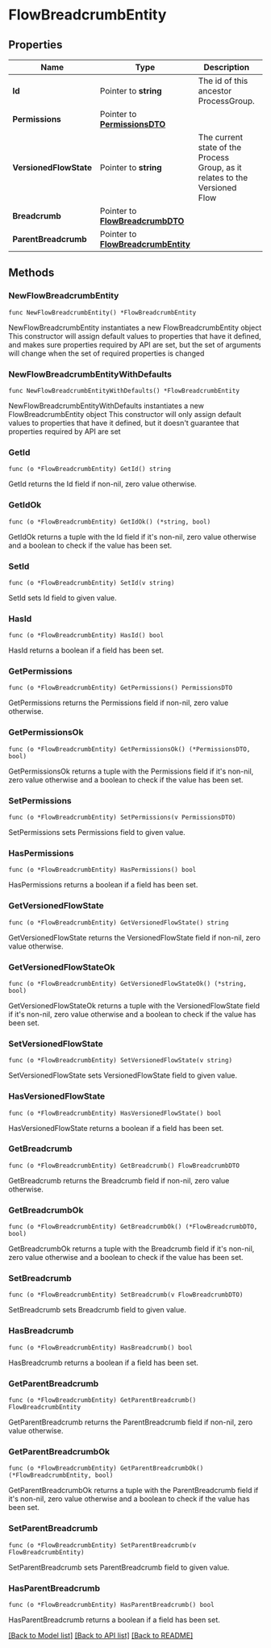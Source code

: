 # FlowBreadcrumbEntity

## Properties

Name | Type | Description | Notes
------------ | ------------- | ------------- | -------------
**Id** | Pointer to **string** | The id of this ancestor ProcessGroup. | [optional] 
**Permissions** | Pointer to [**PermissionsDTO**](PermissionsDTO.md) |  | [optional] 
**VersionedFlowState** | Pointer to **string** | The current state of the Process Group, as it relates to the Versioned Flow | [optional] [readonly] 
**Breadcrumb** | Pointer to [**FlowBreadcrumbDTO**](FlowBreadcrumbDTO.md) |  | [optional] 
**ParentBreadcrumb** | Pointer to [**FlowBreadcrumbEntity**](FlowBreadcrumbEntity.md) |  | [optional] 

## Methods

### NewFlowBreadcrumbEntity

`func NewFlowBreadcrumbEntity() *FlowBreadcrumbEntity`

NewFlowBreadcrumbEntity instantiates a new FlowBreadcrumbEntity object
This constructor will assign default values to properties that have it defined,
and makes sure properties required by API are set, but the set of arguments
will change when the set of required properties is changed

### NewFlowBreadcrumbEntityWithDefaults

`func NewFlowBreadcrumbEntityWithDefaults() *FlowBreadcrumbEntity`

NewFlowBreadcrumbEntityWithDefaults instantiates a new FlowBreadcrumbEntity object
This constructor will only assign default values to properties that have it defined,
but it doesn't guarantee that properties required by API are set

### GetId

`func (o *FlowBreadcrumbEntity) GetId() string`

GetId returns the Id field if non-nil, zero value otherwise.

### GetIdOk

`func (o *FlowBreadcrumbEntity) GetIdOk() (*string, bool)`

GetIdOk returns a tuple with the Id field if it's non-nil, zero value otherwise
and a boolean to check if the value has been set.

### SetId

`func (o *FlowBreadcrumbEntity) SetId(v string)`

SetId sets Id field to given value.

### HasId

`func (o *FlowBreadcrumbEntity) HasId() bool`

HasId returns a boolean if a field has been set.

### GetPermissions

`func (o *FlowBreadcrumbEntity) GetPermissions() PermissionsDTO`

GetPermissions returns the Permissions field if non-nil, zero value otherwise.

### GetPermissionsOk

`func (o *FlowBreadcrumbEntity) GetPermissionsOk() (*PermissionsDTO, bool)`

GetPermissionsOk returns a tuple with the Permissions field if it's non-nil, zero value otherwise
and a boolean to check if the value has been set.

### SetPermissions

`func (o *FlowBreadcrumbEntity) SetPermissions(v PermissionsDTO)`

SetPermissions sets Permissions field to given value.

### HasPermissions

`func (o *FlowBreadcrumbEntity) HasPermissions() bool`

HasPermissions returns a boolean if a field has been set.

### GetVersionedFlowState

`func (o *FlowBreadcrumbEntity) GetVersionedFlowState() string`

GetVersionedFlowState returns the VersionedFlowState field if non-nil, zero value otherwise.

### GetVersionedFlowStateOk

`func (o *FlowBreadcrumbEntity) GetVersionedFlowStateOk() (*string, bool)`

GetVersionedFlowStateOk returns a tuple with the VersionedFlowState field if it's non-nil, zero value otherwise
and a boolean to check if the value has been set.

### SetVersionedFlowState

`func (o *FlowBreadcrumbEntity) SetVersionedFlowState(v string)`

SetVersionedFlowState sets VersionedFlowState field to given value.

### HasVersionedFlowState

`func (o *FlowBreadcrumbEntity) HasVersionedFlowState() bool`

HasVersionedFlowState returns a boolean if a field has been set.

### GetBreadcrumb

`func (o *FlowBreadcrumbEntity) GetBreadcrumb() FlowBreadcrumbDTO`

GetBreadcrumb returns the Breadcrumb field if non-nil, zero value otherwise.

### GetBreadcrumbOk

`func (o *FlowBreadcrumbEntity) GetBreadcrumbOk() (*FlowBreadcrumbDTO, bool)`

GetBreadcrumbOk returns a tuple with the Breadcrumb field if it's non-nil, zero value otherwise
and a boolean to check if the value has been set.

### SetBreadcrumb

`func (o *FlowBreadcrumbEntity) SetBreadcrumb(v FlowBreadcrumbDTO)`

SetBreadcrumb sets Breadcrumb field to given value.

### HasBreadcrumb

`func (o *FlowBreadcrumbEntity) HasBreadcrumb() bool`

HasBreadcrumb returns a boolean if a field has been set.

### GetParentBreadcrumb

`func (o *FlowBreadcrumbEntity) GetParentBreadcrumb() FlowBreadcrumbEntity`

GetParentBreadcrumb returns the ParentBreadcrumb field if non-nil, zero value otherwise.

### GetParentBreadcrumbOk

`func (o *FlowBreadcrumbEntity) GetParentBreadcrumbOk() (*FlowBreadcrumbEntity, bool)`

GetParentBreadcrumbOk returns a tuple with the ParentBreadcrumb field if it's non-nil, zero value otherwise
and a boolean to check if the value has been set.

### SetParentBreadcrumb

`func (o *FlowBreadcrumbEntity) SetParentBreadcrumb(v FlowBreadcrumbEntity)`

SetParentBreadcrumb sets ParentBreadcrumb field to given value.

### HasParentBreadcrumb

`func (o *FlowBreadcrumbEntity) HasParentBreadcrumb() bool`

HasParentBreadcrumb returns a boolean if a field has been set.


[[Back to Model list]](../README.md#documentation-for-models) [[Back to API list]](../README.md#documentation-for-api-endpoints) [[Back to README]](../README.md)


